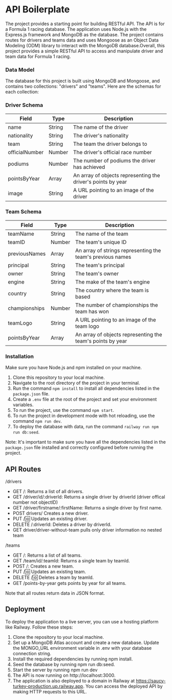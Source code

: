 # API Boilerplate

 The project provides a starting point for building RESTful API. The API is for a Formula 1 racing database. The application uses Node.js with the Express.js framework and MongoDB as the database. The project contains routes for drivers and teams data and uses Mongoose as an Object Data Modeling (ODM) library to interact with the MongoDB database.Overall, this project provides a simple RESTful API to access and manipulate driver and team data for Formula 1 racing.

### Data Model
The database for this project is built using MongoDB and Mongoose, and contains two collections: "drivers" and "teams". Here are the schemas for each collection:

### Driver Schema
| Field          | Type    | Description                                   |
| -------------- | ------- | --------------------------------------------- |
| name           | String  | The name of the driver                        |
| nationality    | String  | The driver's nationality                      |
| team           | String  | The team the driver belongs to                 |
| officialNumber | Number  | The driver's official race number             |
| podiums        | Number  | The number of podiums the driver has achieved |
| pointsByYear   | Array   | An array of objects representing the driver's points by year |
| image          | String  | A URL pointing to an image of the driver       |


### Team Schema
| Field          | Type    | Description                                               |
| -------------- | ------- | --------------------------------------------------------- |
| teamName       | String  | The name of the team                                      |
| teamID         | Number  | The team's unique ID                                      |
| previousNames  | Array   | An array of strings representing the team's previous names |
| principal      | String  | The team's principal                                      |
| owner          | String  | The team's owner                                          |
| engine         | String  | The make of the team's engine                             |
| country        | String  | The country where the team is based                        |
| championships  | Number  | The number of championships the team has won               |
| teamLogo       | String  | A URL pointing to an image of the team logo                 |
| pointsByYear   | Array   | An array of objects representing the team's points by year |


### Installation
Make sure you have Node.js and npm installed on your machine.
1. Clone this repository to your local machine.
2. Navigate to the root directory of the project in your terminal.
3. Run the command `npm install` to install all dependencies listed in the `package.json` file.
4. Create a `.env` file at the root of the project and set your environment variables.
5. To run the project, use the command `npm start`.
6. To run the project in development mode with hot reloading, use the command `npm run dev`.
7. To deploy the database with data, run the command `railway run npm run db:seed`.

Note: It's important to make sure you have all the dependencies listed in the `package.json` file installed and correctly configured before running the project.

## API Routes
/drivers
- GET /: Returns a list of all drivers.
- GET /driver/id/:driverId: Returns a single driver by driverId (driver offical number not objectID)
- GET /driver/firstname/:firstName: Returns a single driver by first name.
- POST drivers/ Creates a new driver.
- PUT /:id: Updates an existing driver.
- DELETE /:driverId: Deletes a driver by driverId.
- GET driver/driver-without-team pulls only driver information no nested team

/teams
- GET /: Returns a list of all teams.
- GET /team/id/:teamId: Returns a single team by teamId.
- POST /: Creates a new team.
- PUT /:id: Updates an existing team.
- DELETE /:id: Deletes a team by teamId.
- GET /points-by-year gets points by year for all teams.

Note that all routes return data in JSON format.

## Deployment
To deploy the application to a live server, you can use a hosting platform like Railway. Follow these steps:
1. Clone the repository to your local machine.
2. Set up a MongoDB Atlas account and create a new database. Update the MONGO_URL environment variable in .env with your database connection string.
3. Install the required dependencies by running npm install.
4. Seed the database by running npm run db:seed.
5. Start the server by running npm run dev
6. The API is now running on http://localhost:3000.
7. The application is also deployed to a domain in Railway at https://saucy-turkey-production.up.railway.app. You can access the deployed API by making HTTP requests to this URL.

